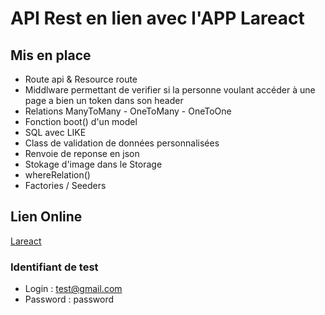 # API Rest en lien avec l'APP Lareact

## Mis en place

- Route api & Resource route
- Middlware permettant de verifier si la personne voulant accéder à une page a bien un token dans son header
- Relations ManyToMany - OneToMany - OneToOne
- Fonction boot() d'un model
- SQL avec LIKE
- Class de validation de données personnalisées
- Renvoie de reponse en json
- Stokage d'image dans le Storage
- whereRelation()
- Factories / Seeders

## Lien Online
[Lareact](https://lareact.ripley.eu)

### Identifiant de test

- Login : test@gmail.com
- Password : password
